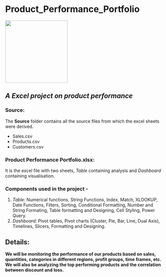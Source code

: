 # Product_Performance_Portfolio
<img src="https://uxwing.com/wp-content/themes/uxwing/download/logistics-shipping-delivery/search-product-icon.png" width=200 height=200>

## *A Excel project on product performance*</br>

### Source:
The **Source** folder contains all the source files from which the excel sheets were derived. <br>
* Sales.csv <br>
* Products.csv <br>
* Customers.csv </br>

### **Product Performance Portfolio.xlsx**:
It is the excel file with two sheets, *Table* containing analysis and *Dashboard* containing visualisation. </br>

### Components used in the project -
1. *Table:*
Numerical functions, String Functions, Index, Match, XLOOKUP, Date Functions, Filters, Sorting, Conditional Formatting, Number and String Formating, Table formatting and Designing, Cell Styling, Power Query.
2. *Dashboard:*
Pivot tables, Pivot charts (Cluster, Pie, Bar, Line, Dual Axis), Timelines, Slicers, Formatting and Designing.

## Details:
**We will be monitoring the performance of our products based on sales, quantities, categories in different regions, profit groups, time frames, etc. We will also be analyzing the top performing products and the correlation between discount and loss.**
